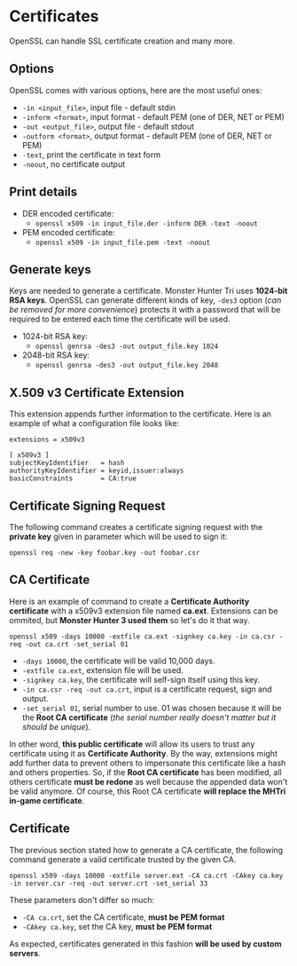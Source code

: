# Certificates

OpenSSL can handle SSL certificate creation and many more.



Options
-------
OpenSSL comes with various options, here are the most useful ones:
 * ```-in <input_file>```, input file - default stdin
 * ```-inform <format>```, input format - default PEM (one of DER, NET or PEM)
 * ```-out <output_file>```, output file - default stdout
 * ```-outform <format>```, output format - default PEM (one of DER, NET or PEM)
 * ```-text```, print the certificate in text form
 * ```-noout```,  no certificate output



Print details
-------------
 * DER encoded certificate:
   * ```openssl x509 -in input_file.der -inform DER -text -noout```
 * PEM encoded certificate:
   * ```openssl x509 -in input_file.pem -text -noout```



Generate keys
-------------
Keys are needed to generate a certificate. Monster Hunter Tri uses **1024-bit RSA keys**. OpenSSL can generate different kinds of key, `-des3` option (_can be removed for more convenience_) protects it with a password that will be required to be entered each time the certificate will be used.
 * 1024-bit RSA key:
   * ```openssl genrsa -des3 -out output_file.key 1024```
 * 2048-bit RSA key:
   * ```openssl genrsa -des3 -out output_file.key 2048```



X.509 v3 Certificate Extension
------------------------------
This extension appends further information to the certificate. Here is an example of what a configuration file looks like:

```
extensions = x509v3

[ x509v3 ]
subjectKeyIdentifier   = hash
authorityKeyIdentifier = keyid,issuer:always
basicConstraints       = CA:true
```



Certificate Signing Request
---------------------------
The following command creates a certificate signing request with the **private key** given in parameter which will be used to sign it:

```openssl req -new -key foobar.key -out foobar.csr```



CA Certificate
--------------
Here is an example of command to create a **Certificate Authority certificate** with a x509v3 extension file named **ca.ext**. Extensions can be ommited, but **Monster Hunter 3 used them** so let's do it that way. 

```openssl x509 -days 10000 -extfile ca.ext -signkey ca.key -in ca.csr -req -out ca.crt -set_serial 01```

 * ```-days 10000```, the certificate will be valid 10,000 days.
 * ```-extfile ca.ext```, extension file will be used.
 * ```-signkey ca.key```, the certificate will self-sign itself using this key.
 * ```-in ca.csr -req -out ca.crt```, input is a certificate request, sign and output.
 * ```-set_serial 01```, serial number to use. 01 was chosen because it will be the **Root CA certificate** (_the serial number really doesn't matter but it should be unique_).

In other word, **this public certificate** will allow its users to trust any certificate using it as **Certificate Authority**. By the way, extensions might add further data to prevent others to impersonate this certificate like a hash and others properties. So, if the **Root CA certificate** has been modified, all others certificate **must be redone** as well because the appended data won't be valid anymore. Of course, this Root CA certificate **will replace the MHTri in-game certificate**.



Certificate
-----------
The previous section stated how to generate a CA certificate, the following command generate a valid certificate trusted by the given CA.

```openssl x509 -days 10000 -extfile server.ext -CA ca.crt -CAkey ca.key -in server.csr -req -out server.crt -set_serial 33```

These parameters don't differ so much:
 * ```-CA ca.crt```, set the CA certificate, **must be PEM format**
 * ```-CAkey ca.key```, set the CA key, **must be PEM format**

As expected, certificates generated in this fashion **will be used by custom servers**.
